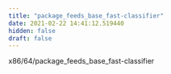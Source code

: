 ```yaml
---
title: "package_feeds_base_fast-classifier"
date: 2021-02-22 14:41:12.519440
hidden: false
draft: false
---
```


x86/64/package_feeds_base_fast-classifier

